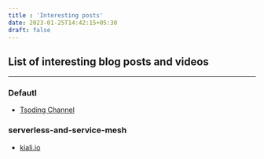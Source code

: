 ```yaml
---
title : 'Interesting posts'
date: 2023-01-25T14:42:15+05:30
draft: false
---
```



## List of interesting blog posts and videos
__________
### Defautl 
- [Tsoding Channel](https://www.youtube.com/watch?v=srV_l795O_s&ab_channel=TsodingDaily)


### serverless-and-service-mesh
- [kiali.io](https://kiali.io/)


